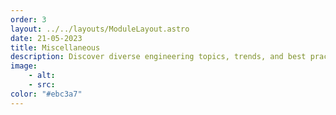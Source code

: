 ```yaml
---
order: 3
layout: ../../layouts/ModuleLayout.astro
date: 21-05-2023
title: Miscellaneous
description: Discover diverse engineering topics, trends, and best practices in this module covering a wide range of engineering aspects that don't fit in other modules.
image:
    - alt:
    - src:
color: "#ebc3a7"
---
```

